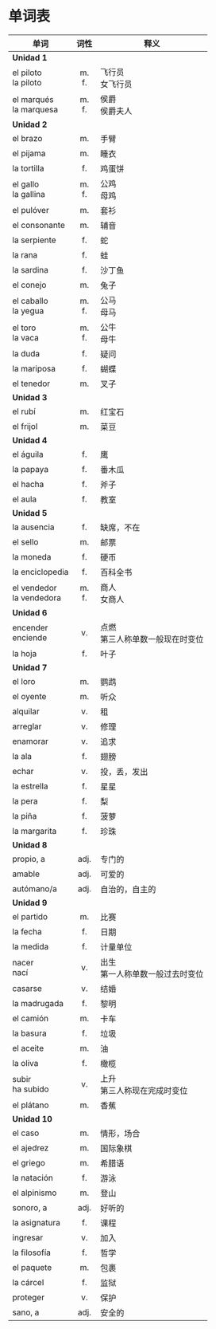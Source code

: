 # 单词表

单词|词性|释义
----|:----:|----
**Unidad 1** ||
el piloto <br> la piloto | m.<br>f. | 飞行员<br>女飞行员
el marqués <br> la marquesa| m.<br>f.| 侯爵<br>侯爵夫人
**Unidad 2** ||
el brazo | m. | 手臂
el pijama | m. | 睡衣
la tortilla | f. | 鸡蛋饼
el gallo <br> la gallina | m.<br>f. | 公鸡<br>母鸡
el pulóver | m. | 套衫
el consonante | m. | 辅音
la serpiente | f. | 蛇
la rana | f. | 蛙
la sardina | f. | 沙丁鱼
el conejo | m. | 兔子
el caballo <br> la yegua| m.<br>f.| 公马<br>母马
el toro <br> la vaca| m.<br>f.| 公牛<br>母牛
la duda | f. | 疑问
la mariposa | f. | 蝴蝶
el tenedor | m. | 叉子
**Unidad 3** ||
el rubí | m. |红宝石
el frijol | m. | 菜豆
**Unidad 4** ||
el águila | f. | 鹰
la papaya | f. | 番木瓜
el hacha | f. | 斧子
el aula | f. | 教室
**Unidad 5** ||
la ausencia | f.| 缺席，不在
el sello | m. | 邮票
la moneda | f. | 硬币
la enciclopedia | f. | 百科全书
el vendedor <br> la vendedora| m.<br>f. |商人 <br> 女商人
**Unidad 6** ||
encender <br> enciende | v. | 点燃 <br> 第三人称单数一般现在时变位
la hoja | f. | 叶子
**Unidad 7** ||
el loro | m. | 鹦鹉
el oyente | m. | 听众
alquilar | v. | 租
arreglar | v. | 修理
enamorar | v. | 追求
la ala | f. | 翅膀
echar | v. | 投，丢，发出
la estrella | f. | 星星
la pera | f. | 梨
la piña | f. | 菠萝
la margarita | f. | 珍珠
**Unidad 8** ||
propio, a | adj. | 专门的
amable | adj. | 可爱的
autómano/a | adj. | 自治的，自主的
**Unidad 9** ||
el partido | m. | 比赛
la fecha | f. | 日期
la medida | f. | 计量单位
nacer <br> nací | v. | 出生<br> 第一人称单数一般过去时变位
casarse | v. | 结婚
la madrugada | f. | 黎明
el camión | m. | 卡车
la basura | f. | 垃圾
el aceite | m. | 油
la oliva | f. | 橄榄
subir<br> ha subido | v. | 上升 <br> 第三人称现在完成时变位
el plátano | m. | 香蕉
**Unidad 10** ||
el caso | m. | 情形，场合
el ajedrez | m. | 国际象棋
el griego | m. | 希腊语
la natación | f. | 游泳
el alpinismo | m. | 登山
sonoro, a | adj. | 好听的
la asignatura | f. | 课程
ingresar | v. | 加入
la filosofía | f. | 哲学
el paquete | m. | 包裹
la cárcel | f. | 监狱
proteger | v. | 保护
sano, a | adj. | 安全的

